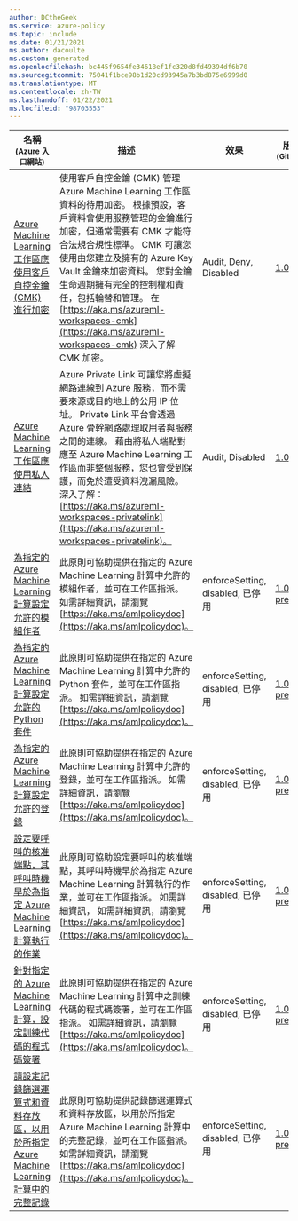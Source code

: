 ```yaml
---
author: DCtheGeek
ms.service: azure-policy
ms.topic: include
ms.date: 01/21/2021
ms.author: dacoulte
ms.custom: generated
ms.openlocfilehash: bc445f9654fe34618ef1fc320d8fd49394df6b70
ms.sourcegitcommit: 75041f1bce98b1d20cd93945a7b3bd875e6999d0
ms.translationtype: MT
ms.contentlocale: zh-TW
ms.lasthandoff: 01/22/2021
ms.locfileid: "98703553"
---
```

|名稱<br /><sub>(Azure 入口網站)</sub> |描述 |效果 |版本<br /><sub>(GitHub)</sub> |
|---|---|---|---|
|[Azure Machine Learning 工作區應使用客戶自控金鑰 (CMK) 進行加密](https://portal.azure.com/#blade/Microsoft_Azure_Policy/PolicyDetailBlade/definitionId/%2Fproviders%2FMicrosoft.Authorization%2FpolicyDefinitions%2Fba769a63-b8cc-4b2d-abf6-ac33c7204be8) |使用客戶自控金鑰 (CMK) 管理 Azure Machine Learning 工作區資料的待用加密。 根據預設，客戶資料會使用服務管理的金鑰進行加密，但通常需要有 CMK 才能符合法規合規性標準。 CMK 可讓您使用由您建立及擁有的 Azure Key Vault 金鑰來加密資料。 您對金鑰生命週期擁有完全的控制權和責任，包括輪替和管理。 在 [https://aka.ms/azureml-workspaces-cmk](https://aka.ms/azureml-workspaces-cmk) 深入了解 CMK 加密。 |Audit, Deny, Disabled |[1.0.2](https://github.com/Azure/azure-policy/blob/master/built-in-policies/policyDefinitions/Machine%20Learning/Workspace_CMKEnabled_Audit.json) |
|[Azure Machine Learning 工作區應使用私人連結](https://portal.azure.com/#blade/Microsoft_Azure_Policy/PolicyDetailBlade/definitionId/%2Fproviders%2FMicrosoft.Authorization%2FpolicyDefinitions%2F40cec1dd-a100-4920-b15b-3024fe8901ab) |Azure Private Link 可讓您將虛擬網路連線到 Azure 服務，而不需要來源或目的地上的公用 IP 位址。 Private Link 平台會透過 Azure 骨幹網路處理取用者與服務之間的連線。 藉由將私人端點對應至 Azure Machine Learning 工作區而非整個服務，您也會受到保護，而免於遭受資料洩漏風險。 深入了解：[https://aka.ms/azureml-workspaces-privatelink](https://aka.ms/azureml-workspaces-privatelink)。 |Audit, Disabled |[1.0.1](https://github.com/Azure/azure-policy/blob/master/built-in-policies/policyDefinitions/Machine%20Learning/Workspace_PrivateLinkEnabled_Audit.json) |
|[為指定的 Azure Machine Learning 計算設定允許的模組作者](https://portal.azure.com/#blade/Microsoft_Azure_Policy/PolicyDetailBlade/definitionId/%2Fproviders%2FMicrosoft.Authorization%2FpolicyDefinitions%2F53c70b02-63dd-11ea-bc55-0242ac130003) |此原則可協助提供在指定的 Azure Machine Learning 計算中允許的模組作者，並可在工作區指派。 如需詳細資訊，請瀏覽 [https://aka.ms/amlpolicydoc](https://aka.ms/amlpolicydoc)。 |enforceSetting, disabled, 已停用 |[1.0.1-preview](https://github.com/Azure/azure-policy/blob/master/built-in-policies/policyDefinitions/Machine%20Learning/AllowedModuleAuthors_EnforceSetting.json) |
|[為指定的 Azure Machine Learning 計算設定允許的 Python 套件](https://portal.azure.com/#blade/Microsoft_Azure_Policy/PolicyDetailBlade/definitionId/%2Fproviders%2FMicrosoft.Authorization%2FpolicyDefinitions%2F77eeea86-7e81-4a7d-9067-de844d096752) | 此原則可協助提供在指定的 Azure Machine Learning 計算中允許的 Python 套件，並可在工作區指派。 如需詳細資訊，請瀏覽 [https://aka.ms/amlpolicydoc](https://aka.ms/amlpolicydoc)。 |enforceSetting, disabled, 已停用 |[1.0.0-preview](https://github.com/Azure/azure-policy/blob/master/built-in-policies/policyDefinitions/Machine%20Learning/AllowedPythonPackageChannels_EnforceSetting.json) |
|[為指定的 Azure Machine Learning 計算設定允許的登錄](https://portal.azure.com/#blade/Microsoft_Azure_Policy/PolicyDetailBlade/definitionId/%2Fproviders%2FMicrosoft.Authorization%2FpolicyDefinitions%2F5853517a-63de-11ea-bc55-0242ac130003) |此原則可協助提供在指定的 Azure Machine Learning 計算中允許的登錄，並可在工作區指派。 如需詳細資訊，請瀏覽 [https://aka.ms/amlpolicydoc](https://aka.ms/amlpolicydoc)。 |enforceSetting, disabled, 已停用 |[1.0.0-preview](https://github.com/Azure/azure-policy/blob/master/built-in-policies/policyDefinitions/Machine%20Learning/AllowedACRs_EnforceSetting.json) |
|[設定要呼叫的核准端點，其呼叫時機早於為指定 Azure Machine Learning 計算執行的作業](https://portal.azure.com/#blade/Microsoft_Azure_Policy/PolicyDetailBlade/definitionId/%2Fproviders%2FMicrosoft.Authorization%2FpolicyDefinitions%2F3948394e-63de-11ea-bc55-0242ac130003) |此原則可協助設定要呼叫的核准端點，其呼叫時機早於為指定 Azure Machine Learning 計算執行的作業，並可在工作區指派。 如需詳細資訊， 如需詳細資訊，請瀏覽 [https://aka.ms/amlpolicydoc](https://aka.ms/amlpolicydoc)。 |enforceSetting, disabled, 已停用 |[1.0.0-preview](https://github.com/Azure/azure-policy/blob/master/built-in-policies/policyDefinitions/Machine%20Learning/ApprovalEndpoint_EnforceSetting.json) |
|[針對指定的 Azure Machine Learning 計算，設定訓練代碼的程式碼簽署](https://portal.azure.com/#blade/Microsoft_Azure_Policy/PolicyDetailBlade/definitionId/%2Fproviders%2FMicrosoft.Authorization%2FpolicyDefinitions%2F6a6f7384-63de-11ea-bc55-0242ac130003) |此原則可協助提供在指定的 Azure Machine Learning 計算中之訓練代碼的程式碼簽署，並可在工作區指派。 如需詳細資訊，請瀏覽 [https://aka.ms/amlpolicydoc](https://aka.ms/amlpolicydoc)。 |enforceSetting, disabled, 已停用 |[1.0.0-preview](https://github.com/Azure/azure-policy/blob/master/built-in-policies/policyDefinitions/Machine%20Learning/AllowedSigningKey_EnforceSetting.json) |
|[請設定記錄篩選運算式和資料存放區，以用於所指定 Azure Machine Learning 計算中的完整記錄](https://portal.azure.com/#blade/Microsoft_Azure_Policy/PolicyDetailBlade/definitionId/%2Fproviders%2FMicrosoft.Authorization%2FpolicyDefinitions%2F1d413020-63de-11ea-bc55-0242ac130003) |此原則可協助提供記錄篩選運算式和資料存放區，以用於所指定 Azure Machine Learning 計算中的完整記錄，並可在工作區指派。 如需詳細資訊，請瀏覽 [https://aka.ms/amlpolicydoc](https://aka.ms/amlpolicydoc)。 |enforceSetting, disabled, 已停用 |[1.0.0-preview](https://github.com/Azure/azure-policy/blob/master/built-in-policies/policyDefinitions/Machine%20Learning/AllowedLogFilter_EnforceSetting.json) |
